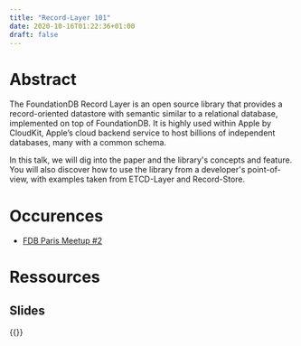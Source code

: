 ```yaml
---
title: "Record-Layer 101"
date: 2020-10-16T01:22:36+01:00
draft: false
---
```



# Abstract


The FoundationDB Record Layer is an open source library that provides a record-oriented datastore with semantic similar to a relational database, implemented on top of FoundationDB. It is highly used within Apple by CloudKit, Apple’s cloud backend service to host billions of independent databases, many with a common schema.

In this talk, we will dig into the paper and the library's concepts and feature. You will also discover how to use the library from a developer's point-of-view, with examples taken from ETCD-Layer and Record-Store.

# Occurences

* [FDB Paris Meetup #2](https://www.meetup.com/fr-FR/FoundationDB-Paris-Meetup/events/273609813/)


# Ressources

## Slides

{{<gslides link="https://docs.google.com/presentation/d/1uZYKKc62CU2biAqLzjCWfMpXEeWk56EgQXfQgjq333Q/edit?usp=sharing" embedded="https://docs.google.com/presentation/d/e/2PACX-1vRAqHQedCO0OSpeoM2gq4DVmjkOjD8lp5K_j4ilslNOKThowICBMQNLdcLqOnEMF5cHV7M7tEZw9pA2">}}

